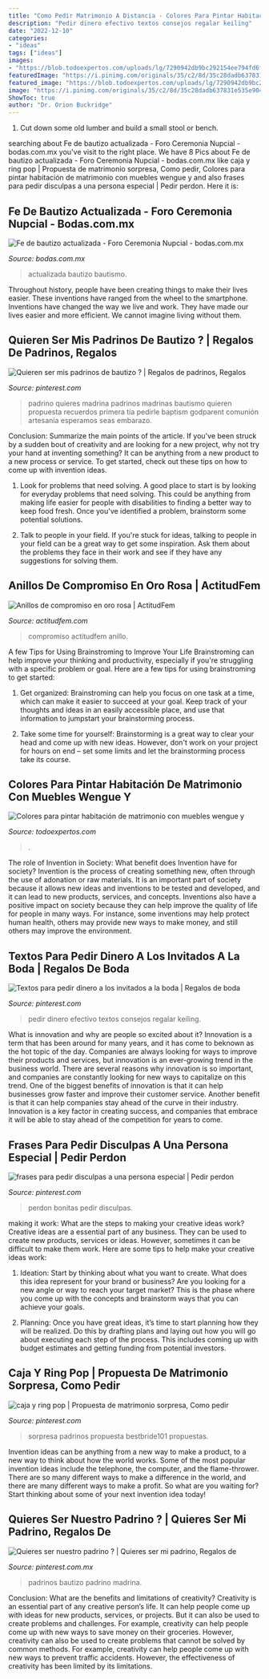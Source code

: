 ```yaml
---
title: "Como Pedir Matrimonio A Distancia - Colores Para Pintar Habitación De Matrimonio Con Muebles Wengue Y"
description: "Pedir dinero efectivo textos consejos regalar keiling"
date: "2022-12-10"
categories:
- "ideas"
tags: ["ideas"]
images:
- "https://blob.todoexpertos.com/uploads/lg/7290942db9bc292154ee794fd6f1a54f.jpg"
featuredImage: "https://i.pinimg.com/originals/35/c2/8d/35c28dadb637831e535e9041909ae187.jpg"
featured_image: "https://blob.todoexpertos.com/uploads/lg/7290942db9bc292154ee794fd6f1a54f.jpg"
image: "https://i.pinimg.com/originals/35/c2/8d/35c28dadb637831e535e9041909ae187.jpg"
ShowToc: true
author: "Dr. Orion Buckridge"
---
```



1. Cut down some old lumber and build a small stool or bench.

	

		
searching about Fe de bautizo actualizada - Foro Ceremonia Nupcial - bodas.com.mx you've visit to the right place. We have 8 Pics about Fe de bautizo actualizada - Foro Ceremonia Nupcial - bodas.com.mx like caja y ring pop | Propuesta de matrimonio sorpresa, Como pedir, Colores para pintar habitación de matrimonio con muebles wengue y and also frases para pedir disculpas a una persona especial | Pedir perdon. Here it is:
		
    
## Fe De Bautizo Actualizada - Foro Ceremonia Nupcial - Bodas.com.mx

<img loading=lazy src="https://cdn0.bodas.com.mx/usr/0/7/7/4/cfb_454996.jpg" onerror="this.onerror=null;this.src='https://tse1.mm.bing.net/th?id=OIP.tx2_DxR5zjP931ZLv5UjXwAAAA&amp;pid=15.1';" alt="Fe de bautizo actualizada - Foro Ceremonia Nupcial - bodas.com.mx">

_Source: bodas.com.mx_

>actualizada bautizo bautismo. 

	

Throughout history, people have been creating things to make their lives easier. These inventions have ranged from the wheel to the smartphone. Inventions have changed the way we live and work. They have made our lives easier and more efficient. We cannot imagine living without them.

    
## Quieren Ser Mis Padrinos De Bautizo ? | Regalos De Padrinos, Regalos

<img loading=lazy src="https://i.pinimg.com/originals/35/c2/8d/35c28dadb637831e535e9041909ae187.jpg" onerror="this.onerror=null;this.src='https://tse1.mm.bing.net/th?id=OIP.a2d4wCA25IJ5CxuyrYozEQHaJ4&amp;pid=15.1';" alt="Quieren ser mis padrinos de bautizo ? | Regalos de padrinos, Regalos">

_Source: pinterest.com_

>padrino quieres madrina padrinos madrinas bautismo quieren propuesta recuerdos primera tía pedirle baptism godparent comunión artesanía esperamos seas embarazo. 

	

Conclusion: Summarize the main points of the article.
If you've been struck by a sudden bout of creativity and are looking for a new project, why not try your hand at inventing something? It can be anything from a new product to a new process or service. To get started, check out these tips on how to come up with invention ideas.
1. Look for problems that need solving. A good place to start is by looking for everyday problems that need solving. This could be anything from making life easier for people with disabilities to finding a better way to keep food fresh. Once you've identified a problem, brainstorm some potential solutions.

2. Talk to people in your field. If you're stuck for ideas, talking to people in your field can be a great way to get some inspiration. Ask them about the problems they face in their work and see if they have any suggestions for solving them.

    
## Anillos De Compromiso En Oro Rosa | ActitudFem

<img loading=lazy src="https://cdn2.actitudfem.com/media/files/styles/gallerie_carousel/public/images/2018/10/anillo-de-compromiso-en-oro-rosa.jpg" onerror="this.onerror=null;this.src='https://tse2.mm.bing.net/th?id=OIP.ScAecbEgwQ4og9RRhnbndQHaFj&amp;pid=15.1';" alt="Anillos de compromiso en oro rosa | ActitudFem">

_Source: actitudfem.com_

>compromiso actitudfem anillo. 

	

A few Tips for Using Brainstroming to Improve Your Life
Brainstroming can help improve your thinking and productivity, especially if you're struggling with a specific problem or goal. Here are a few tips for using brainstroming to get started: 
1. Get organized: Brainstroming can help you focus on one task at a time, which can make it easier to succeed at your goal. Keep track of your thoughts and ideas in an easily accessible place, and use that information to jumpstart your brainstorming process. 

2. Take some time for yourself: Brainstorming is a great way to clear your head and come up with new ideas. However, don't work on your project for hours on end – set some limits and let the brainstorming process take its course. 


    
## Colores Para Pintar Habitación De Matrimonio Con Muebles Wengue Y

<img loading=lazy src="https://blob.todoexpertos.com/uploads/lg/7290942db9bc292154ee794fd6f1a54f.jpg" onerror="this.onerror=null;this.src='https://tse3.mm.bing.net/th?id=OIP.oszpQdA_9fRbE8xzcd0zoAHaHg&amp;pid=15.1';" alt="Colores para pintar habitación de matrimonio con muebles wengue y">

_Source: todoexpertos.com_

>. 

	

The role of Invention in Society: What benefit does Invention have for society?
Invention is the process of creating something new, often through the use of adonation or raw materials. It is an important part of society because it allows new ideas and inventions to be tested and developed, and it can lead to new products, services, and concepts. Inventions also have a positive impact on society because they can help improve the quality of life for people in many ways. For instance, some inventions may help protect human health, others may provide new ways to make money, and still others may improve the environment.

    
## Textos Para Pedir Dinero A Los Invitados A La Boda | Regalos De Boda

<img loading=lazy src="https://i.pinimg.com/736x/c9/bc/b3/c9bcb327659b18da32bb4f6e78bc27ff--boda-ideas-ideas-para.jpg" onerror="this.onerror=null;this.src='https://tse2.mm.bing.net/th?id=OIP.E4pscBcJe9aj9mA5Y9EcLQHaJ7&amp;pid=15.1';" alt="Textos para pedir dinero a los invitados a la boda | Regalos de boda">

_Source: pinterest.com_

>pedir dinero efectivo textos consejos regalar keiling. 

	

What is innovation and why are people so excited about it?
Innovation is a term that has been around for many years, and it has come to beknown as the hot topic of the day. Companies are always looking for ways to improve their products and services, but innovation is an ever-growing trend in the business world. There are several reasons why innovation is so important, and companies are constantly looking for new ways to capitalize on this trend. One of the biggest benefits of innovation is that it can help businesses grow faster and improve their customer service. Another benefit is that it can help companies stay ahead of the curve in their industry. Innovation is a key factor in creating success, and companies that embrace it will be able to stay ahead of the competition for years to come.

    
## Frases Para Pedir Disculpas A Una Persona Especial | Pedir Perdon

<img loading=lazy src="https://i.pinimg.com/736x/0c/55/e8/0c55e82a1a18e1f290ca6048e3315344.jpg" onerror="this.onerror=null;this.src='https://tse3.mm.bing.net/th?id=OIP.QcqksEAc7DiIo8FtaVGHdQHaE8&amp;pid=15.1';" alt="frases para pedir disculpas a una persona especial | Pedir perdon">

_Source: pinterest.com_

>perdon bonitas pedir disculpas. 

	

making it work: What are the steps to making your creative ideas work?
Creative ideas are a essential part of any business. They can be used to create new products, services or ideas. However, sometimes it can be difficult to make them work. Here are some tips to help make your creative ideas work:
1. Ideation: Start by thinking about what you want to create. What does this idea represent for your brand or business? Are you looking for a new angle or way to reach your target market? This is the phase where you come up with the concepts and brainstorm ways that you can achieve your goals.

2. Planning: Once you have great ideas, it’s time to start planning how they will be realized. Do this by drafting plans and laying out how you will go about executing each step of the process. This includes coming up with budget estimates and getting funding from potential investors.


    
## Caja Y Ring Pop | Propuesta De Matrimonio Sorpresa, Como Pedir

<img loading=lazy src="https://i.pinimg.com/736x/a2/83/14/a28314ae319d6a9a5231030c372412f6--asking-bridesmaids-be-my-bridesmaid.jpg" onerror="this.onerror=null;this.src='https://tse2.mm.bing.net/th?id=OIP.qTEgAYyrabYDDrN4V3GNfAHaJ4&amp;pid=15.1';" alt="caja y ring pop | Propuesta de matrimonio sorpresa, Como pedir">

_Source: pinterest.com_

>sorpresa padrinos propuesta bestbride101 propuestas. 

	

Invention ideas can be anything from a new way to make a product, to a new way to think about how the world works. Some of the most popular invention ideas include the telephone, the computer, and the flame-thrower. There are so many different ways to make a difference in the world, and there are many different ways to make a profit. So what are you waiting for? Start thinking about some of your next invention idea today!

    
## Quieres Ser Nuestro Padrino ? | Quieres Ser Mi Padrino, Regalos De

<img loading=lazy src="https://i.pinimg.com/736x/86/89/83/868983f6dccf8f479eddf93a99cf2b48.jpg" onerror="this.onerror=null;this.src='https://tse4.mm.bing.net/th?id=OIP.w-l8A7vw7IDlbt2RbX6Q4QHaFj&amp;pid=15.1';" alt="Quieres ser nuestro padrino ? | Quieres ser mi padrino, Regalos de">

_Source: pinterest.com.mx_

>padrinos bautizo padrino madrina. 

	

Conclusion: What are the benefits and limitations of creativity?
Creativity is an essential part of any creative person’s life. It can help people come up with ideas for new products, services, or projects. But it can also be used to create problems and challenges. For example, creativity can help people come up with new ways to save money on their groceries. However, creativity can also be used to create problems that cannot be solved by common methods. For example, creativity can help people come up with new ways to prevent traffic accidents. However, the effectiveness of creativity has been limited by its limitations.

